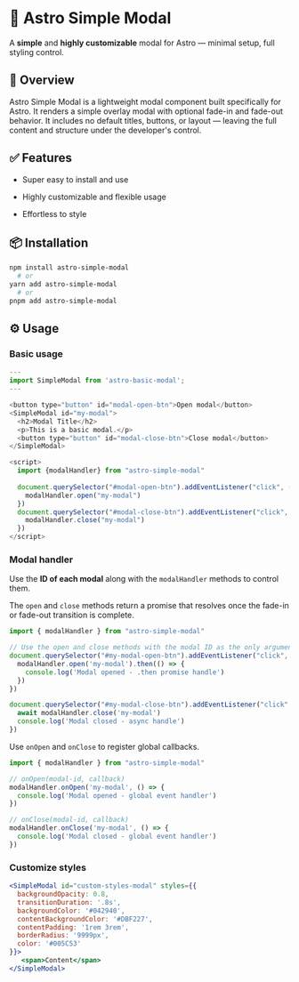# 🚀 Astro Simple Modal

A **simple** and **highly customizable** modal for Astro — minimal setup, full styling control.

## 🧾 Overview

Astro Simple Modal is a lightweight modal component built specifically for Astro. It renders a simple overlay modal with optional fade-in and fade-out behavior. It includes no default titles, buttons, or layout — leaving the full content and structure under the developer's control.

## ✅ Features

- Super easy to install and use

- Highly customizable and flexible usage

- Effortless to style

## 📦 Installation

```bash
npm install astro-simple-modal
  # or
yarn add astro-simple-modal
  # or
pnpm add astro-simple-modal
```

## ⚙️ Usage

### Basic usage

```javascript
---
import SimpleModal from 'astro-basic-modal';
---

<button type="button" id="modal-open-btn">Open modal</button>
<SimpleModal id="my-modal">
  <h2>Modal Title</h2>
  <p>This is a basic modal.</p>
  <button type="button" id="modal-close-btn">Close modal</button>
</SimpleModal>

<script>
  import {modalHandler} from "astro-simple-modal"
  
  document.querySelector("#modal-open-btn").addEventListener("click", () => {
    modalHandler.open("my-modal")
  })
  document.querySelector("#modal-close-btn").addEventListener("click", () => {
    modalHandler.close("my-modal")
  })
</script>
```
### Modal handler

Use the **ID of each modal** along with the `modalHandler` methods to control them.

The `open` and `close` methods return a promise that resolves once the fade-in or fade-out transition is complete.

```javascript
import { modalHandler } from "astro-simple-modal"

// Use the open and close methods with the modal ID as the only argument
document.querySelector("#my-modal-open-btn").addEventListener("click", () => {
  modalHandler.open('my-modal').then(() => {
    console.log('Modal opened - .then promise handle')
  })
})

document.querySelector("#my-modal-close-btn").addEventListener("click", async () => {
  await modalHandler.close('my-modal')
  console.log('Modal closed - async handle')
})
```

Use `onOpen` and `onClose` to register global callbacks.

```javascript
import { modalHandler } from "astro-simple-modal"

// onOpen(modal-id, callback)
modalHandler.onOpen('my-modal', () => {
  console.log('Modal opened - global event handler')
})

// onClose(modal-id, callback)
modalHandler.onClose('my-modal', () => {
  console.log('Modal closed - global event handler')
})
```

### Customize styles

```jsx
<SimpleModal id="custom-styles-modal" styles={{
  backgroundOpacity: 0.8,
  transitionDuration: '.8s',
  backgroundColor: '#042940',
  contentBackgroundColor: '#DBF227',
  contentPadding: '1rem 3rem',
  borderRadius: '9999px',
  color: '#005C53'
}}>
   <span>Content</span>
</SimpleModal>
```
